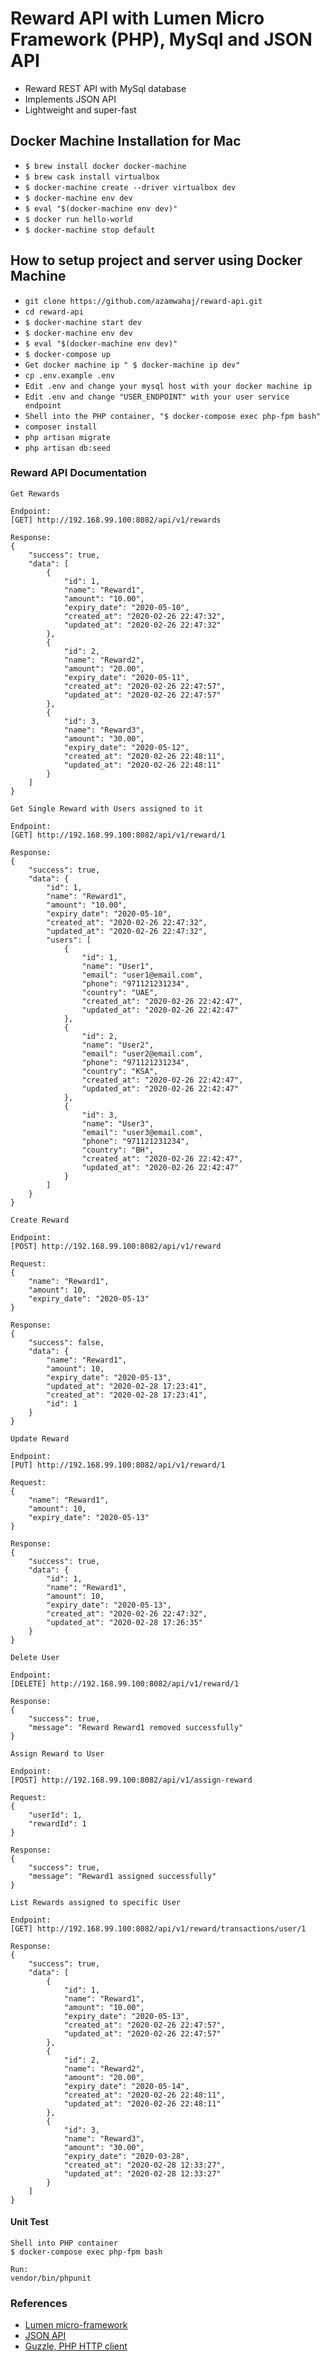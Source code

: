 # Reward API with Lumen Micro Framework (PHP), MySql and JSON API
- Reward REST API with MySql database 
- Implements JSON API
- Lightweight and super-fast

## Docker Machine Installation for Mac

- `$ brew install docker docker-machine`
- `$ brew cask install virtualbox`
- `$ docker-machine create --driver virtualbox dev`
- `$ docker-machine env dev`
- `$ eval "$(docker-machine env dev)"`
- `$ docker run hello-world`
- `$ docker-machine stop default`

## How to setup project and server using Docker Machine
- `git clone https://github.com/azamwahaj/reward-api.git`
- `cd reward-api`
- `$ docker-machine start dev`
- `$ docker-machine env dev`
- `$ eval "$(docker-machine env dev)"`
- `$ docker-compose up` 
- `Get docker machine ip " $ docker-machine ip dev"` 
- `cp .env.example .env`
- `Edit .env and change your mysql host with your docker machine ip`
- `Edit .env and change "USER_ENDPOINT" with your user service endpoint`
- `Shell into the PHP container, "$ docker-compose exec php-fpm bash"`
- `composer install`
- `php artisan migrate`
- `php artisan db:seed`

### Reward API Documentation

```
Get Rewards

Endpoint:
[GET] http://192.168.99.100:8082/api/v1/rewards

Response:
{
    "success": true,
    "data": [
        {
            "id": 1,
            "name": "Reward1",
            "amount": "10.00",
            "expiry_date": "2020-05-10",
            "created_at": "2020-02-26 22:47:32",
            "updated_at": "2020-02-26 22:47:32"
        },
        {
            "id": 2,
            "name": "Reward2",
            "amount": "20.00",
            "expiry_date": "2020-05-11",
            "created_at": "2020-02-26 22:47:57",
            "updated_at": "2020-02-26 22:47:57"
        },
        {
            "id": 3,
            "name": "Reward3",
            "amount": "30.00",
            "expiry_date": "2020-05-12",
            "created_at": "2020-02-26 22:48:11",
            "updated_at": "2020-02-26 22:48:11"
        }
    ]
}
```

```
Get Single Reward with Users assigned to it

Endpoint:
[GET] http://192.168.99.100:8082/api/v1/reward/1

Response:
{
    "success": true,
    "data": {
        "id": 1,
        "name": "Reward1",
        "amount": "10.00",
        "expiry_date": "2020-05-10",
        "created_at": "2020-02-26 22:47:32",
        "updated_at": "2020-02-26 22:47:32",
        "users": [
            {
                "id": 1,
                "name": "User1",
                "email": "user1@email.com",
                "phone": "971121231234",
                "country": "UAE",
                "created_at": "2020-02-26 22:42:47",
                "updated_at": "2020-02-26 22:42:47"
            },
            {
                "id": 2,
                "name": "User2",
                "email": "user2@email.com",
                "phone": "971121231234",
                "country": "KSA",
                "created_at": "2020-02-26 22:42:47",
                "updated_at": "2020-02-26 22:42:47"
            },
            {
                "id": 3,
                "name": "User3",
                "email": "user3@email.com",
                "phone": "971121231234",
                "country": "BH",
                "created_at": "2020-02-26 22:42:47",
                "updated_at": "2020-02-26 22:42:47"
            }
        ]
    }
}
```

```
Create Reward

Endpoint:
[POST] http://192.168.99.100:8082/api/v1/reward

Request:
{
	"name": "Reward1",
	"amount": 10,
	"expiry_date": "2020-05-13"
}

Response:
{
    "success": false,
    "data": {
        "name": "Reward1",
        "amount": 10,
        "expiry_date": "2020-05-13",
        "updated_at": "2020-02-28 17:23:41",
        "created_at": "2020-02-28 17:23:41",
        "id": 1
    }
}
```

```
Update Reward

Endpoint:
[PUT] http://192.168.99.100:8082/api/v1/reward/1

Request:
{
	"name": "Reward1",
	"amount": 10,
	"expiry_date": "2020-05-13"
}

Response:
{
    "success": true,
    "data": {
        "id": 1,
        "name": "Reward1",
        "amount": 10,
        "expiry_date": "2020-05-13",
        "created_at": "2020-02-26 22:47:32",
        "updated_at": "2020-02-28 17:26:35"
    }
}
```

```
Delete User

Endpoint:
[DELETE] http://192.168.99.100:8082/api/v1/reward/1

Response:
{
    "success": true,
    "message": "Reward Reward1 removed successfully"
}
```

```
Assign Reward to User

Endpoint:
[POST] http://192.168.99.100:8082/api/v1/assign-reward

Request:
{
	"userId": 1,
	"rewardId": 1
}

Response:
{
    "success": true,
    "message": "Reward1 assigned successfully"
}
```

```
List Rewards assigned to specific User

Endpoint:
[GET] http://192.168.99.100:8082/api/v1/reward/transactions/user/1

Response:
{
    "success": true,
    "data": [
        {
            "id": 1,
            "name": "Reward1",
            "amount": "10.00",
            "expiry_date": "2020-05-13",
            "created_at": "2020-02-26 22:47:57",
            "updated_at": "2020-02-26 22:47:57"
        },
        {
            "id": 2,
            "name": "Reward2",
            "amount": "20.00",
            "expiry_date": "2020-05-14",
            "created_at": "2020-02-26 22:48:11",
            "updated_at": "2020-02-26 22:48:11"
        },
        {
            "id": 3,
            "name": "Reward3",
            "amount": "30.00",
            "expiry_date": "2020-03-28",
            "created_at": "2020-02-28 12:33:27",
            "updated_at": "2020-02-28 12:33:27"
        }
    ]
}
```

#### Unit Test
```
Shell into PHP container
$ docker-compose exec php-fpm bash

Run:
vendor/bin/phpunit
```

### References
- [Lumen micro-framework](https://lumen.laravel.com/)
- [JSON API](http://jsonapi.org/)
- [Guzzle, PHP HTTP client](http://docs.guzzlephp.org/en/stable/index.html)
